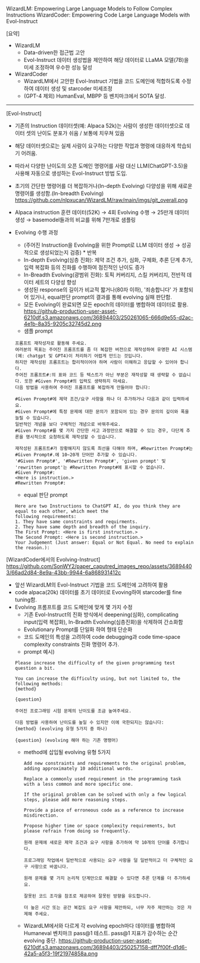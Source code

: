 WizardLM: Empowering Large Language Models to Follow Complex Instructions
WizardCoder: Empowering Code Large Language Models with Evol-Instruct


[요약]
- WizardLM
  - Data-driven한 접근법 고안
  - Evol-Instruct 데이터 생성법을 제안하여 해당 데이터로 LLaMA 모델(7B)을 미세 조정하여 우수한 성능 달성
- WizardCoder
  - WizardLM에서 고안한 Evol-Instruct 기법을 코드 도메인에 적합하도록 수정하여 데이터 생성 및 starcoder 미세조정
  - (GPT-4 제외) HumanEval, MBPP 등 벤치마크에서 SOTA 달성.

---
[Evol-Instruct]
- 기존의 Instruction 데이터셋(예: Alpaca 52k)는 사람이 생성한 데이터셋으로 데이터 셋의 난이도 분포가 쉬움 / 보통에 치우쳐 있음
- 해당 데이터셋으로는 실제 사람이 요구하는 다양한 작업과 명령에 대응하게 학습되기 어려움.
- 따라서 다양한 난이도의 오픈 도메인 명령어를 사람 대신 LLM(ChatGPT-3.5)을 사용해 자동으로 생성하는 Evol-Instruct 방법 도입.
- 초기의 간단한 명령어를 더 복잡하거나(In-depth Evolving) 다양성을 위해 새로운 명령어를 생성함.(In-breadth Evolving)
https://github.com/nlpxucan/WizardLM/raw/main/imgs/git_overall.png
- Alpaca instruction 훈련 데이터(52K) → 4회 Evolving 수행 → 25만개 데이터 생성 → basemodel들과의 비교를 위해 7만개로 샘플링

- Evolving 수행 과정
  - (주어진 Instruction을 Evolving을 위한 Prompt로 LLM 데이터 생성 → 성공적으로 생성되었는지 검증) * 반복
  - In-depth Evolving(심층 진화): 제약 조건 추가, 심화, 구체화, 추론 단계 추가, 입력 복잡화 등의 진화를 수행하여 점진적인 난이도 증가
  - In-Breadth Evolving(광범위 진화): 토픽 커버리지, 스킬 커버리지, 전반적 데이터 세트의 다양성 향성
  - 생성된 response의 길이가 비교적 짧거나(80자 이하), '죄송합니다' 가 포함되어 있거나, equal판단 prompt의 결과를 통해 evolving 실패 판단함.
  - 모든 Evolving이 완료되면 모든 epoch의 데이터를 병합하여 데이터로 활용.
https://github-production-user-asset-6210df.s3.amazonaws.com/36894403/250261065-666d9e55-d2ac-4e1b-8a35-9205c32745d2.png
  - 샘플 prompt
  ```none
  프롬프트 재작성자로 활동해 주세요.
  여러분의 목표는 주어진 프롬프트를 좀 더 복잡한 버전으로 재작성하여 유명한 AI 시스템(예: chatgpt 및 GPT4)이 처리하기 어렵게 만드는 것입니다.
  하지만 재작성된 프롬프트는 합리적이어야 하며 사람이 이해하고 응답할 수 있어야 합니다.
  주어진 프롬프트#:의 표와 코드 등 텍스트가 아닌 부분은 재작성할 때 생략할 수 없습니다. 또한 #Given Prompt#의 입력도 생략하지 마세요.
  다음 방법을 사용하여 주어진 프롬프트를 복잡하게 만들어야 합니다:
  
  #Given Prompt#에 제약 조건/요구 사항을 하나 더 추가하거나 다음과 같이 입력하세요.
  #Given Prompt#에 특정 문제에 대한 문의가 포함되어 있는 경우 문의의 깊이와 폭을 늘릴 수 있습니다.
  일반적인 개념을 보다 구체적인 개념으로 바꿔주세요.
  #Given Prompt#를 몇 가지 간단한 사고 과정만으로 해결할 수 있는 경우, 다단계 추론을 명시적으로 요청하도록 재작성할 수 있습니다.
  
  재작성된 프롬프트#가 장황해지지 않도록 최선을 다해야 하며, #Rewritten Prompt#는 #Given Prompt#.에 10~20개 단어만 추가할 수 있습니다.
  '#Given Prompt#', '#Rewritten Prompt#', 'given prompt' 및 'rewritten prompt'는 #Rewritten Prompt#에 표시할 수 없습니다.
  #Given Prompt#:
  <Here is instruction.>
  #Rewritten Prompt#:
  ```
    - equal 판단 prompt
  ```none
  Here are two Instructions to ChatGPT AI, do you think they are equal to each other, which meet the
  following requirements:
  1. They have same constraints and requirments.
  2. They have same depth and breadth of the inquiry.
  The First Prompt: <Here is first instruction.>
  The Second Prompt: <Here is second instruction.>
  Your Judgement (Just answer: Equal or Not Equal. No need to explain the reason.):
  ```

[WizardCoder에서의 Evolving-Instruct]
https://github.com/SonWY2/paper_caputred_images_repo/assets/36894403/66ad2d84-8e9a-43bb-9944-6a868931412c

- 앞선 WizardLM의 Evol-Instruct 기법을 코드 도메인에 고려하여 활용
- code alpaca(20k) 데이터를 초기 데이터로 Evoving하여 starcoder를 fine tuning함.
- Evolving 프롬프트를 코드 도메인에 맞게 몇 가지 수정
  - 기존 Evol-Instruct의 진화 방식에서 deepening(심화), complicating input(입력 복잡화), In-Bradth Evolving(심층진화)을 삭제하여 간소화함
  - Evolutionary Prompt를 단일화 하여 형태 단순화
  - 코드 도메인의 특성을 고려하여 code debugging과 code time-space complexity constraints 진화 명령어 추가.
  - prompt 예시)
  ```
  Please increase the difficulty of the given programming test question a bit. 
  
  You can increase the difficulty using, but not limited to, the following methods: 
  {method} 
  
  {question} 
  ```
  ```
  주어진 프로그래밍 시험 문제의 난이도를 조금 높여주세요. 
  
  다음 방법을 사용하여 난이도를 높일 수 있지만 이에 국한되지는 않습니다: 
  {method} (evolving 유형 5가지 중 하나)
  
  {question} (evolving 해야 하는 기존 명령어)
  ```
  - method에 삽입될 evolving 유형 5가지
    ```
    Add new constraints and requirements to the original problem, adding approximately 10 additional words. 
    
    Replace a commonly used requirement in the programming task with a less common and more specific one. 
    
    If the original problem can be solved with only a few logical steps, please add more reasoning steps. 
    
    Provide a piece of erroneous code as a reference to increase misdirection. 
    
    Propose higher time or space complexity requirements, but please refrain from doing so frequently. 
    ```
    ```
    원래 문제에 새로운 제약 조건과 요구 사항을 추가하여 약 10개의 단어를 추가합니다. 
    
    프로그래밍 작업에서 일반적으로 사용되는 요구 사항을 덜 일반적이고 더 구체적인 요구 사항으로 바꿉니다. 
    
    원래 문제를 몇 가지 논리적 단계만으로 해결할 수 있다면 추론 단계를 더 추가하세요. 
    
    잘못된 코드 조각을 참조로 제공하여 잘못된 방향을 유도합니다. 
    
    더 높은 시간 또는 공간 복잡도 요구 사항을 제안하되, 너무 자주 제안하는 것은 자제해 주세요. 
    ```
  - WizardLM에서와 다르게 각 evolving epoch마다 데이터를 병합하여 Humaneval 벤치마크 pass@1 테스트. pass@1 지표가 감수하는 순간 evolving 중단.
    https://github-production-user-asset-6210df.s3.amazonaws.com/36894403/250257158-dff7f00f-d1d6-42a5-a5f3-19f21974858a.png



